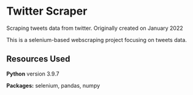 # Twitter Scraper
Scraping tweets data from twitter. Originally created on January 2022

This is a selenium-based webscraping project focusing on tweets data.

## Resources Used

**Python** version 3.9.7

**Packages:** selenium, pandas, numpy
